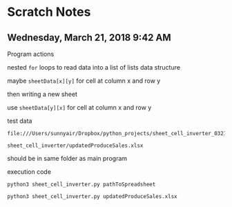 # Scratch Notes

## Wednesday, March 21, 2018 9:42 AM

Program actions

nested `for` loops to read data into a list of lists data structure

maybe `sheetData[x][y]` for cell at column x and row y

then writing a new sheet

use `sheetData[y][x]` for cell at column x and row y

test data

	file:///Users/sunnyair/Dropbox/python_projects/sheet_cell_inverter_032118_1/sheet_cell_inverter/updatedProduceSales.xlsx

	sheet_cell_inverter/updatedProduceSales.xlsx

should be in same folder as main program

execution code

	python3 sheet_cell_inverter.py pathToSpreadsheet

	python3 sheet_cell_inverter.py updatedProduceSales.xlsx

